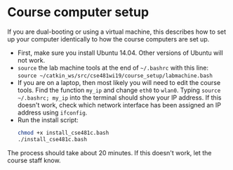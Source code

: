 # Course computer setup

If you are dual-booting or using a virtual machine, this describes how to set up your computer identically to how the course computers are set up.

- First, make sure you install Ubuntu 14.04.
  Other versions of Ubuntu will not work.
- `source` the lab machine tools at the end of `~/.bashrc` with this line: `source ~/catkin_ws/src/cse481wi19/course_setup/labmachine.bash`
- If you are on a laptop, then most likely you will need to edit the course tools.
  Find the function `my_ip` and change `eth0` to `wlan0`.
  Typing `source ~/.bashrc; my_ip` into the terminal should show your IP address.
  If this doesn't work, check which network interface has been assigned an IP address using `ifconfig`.
- Run the install script:
  ```bash
  chmod +x install_cse481c.bash
  ./install_cse481c.bash
  ```

The process should take about 20 minutes.
If this doesn't work, let the course staff know.
